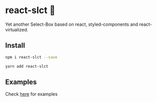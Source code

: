 # react-slct 🐘

Yet another Select-Box based on react, styled-components and react-virtualized.

## Install

```bash
npm i react-slct --save
```

```bash
yarn add react-slct
```

## Examples

Check [here](https://rawgit.com/misantronic/react-slct/master/examples/dist/index.html) for examples
